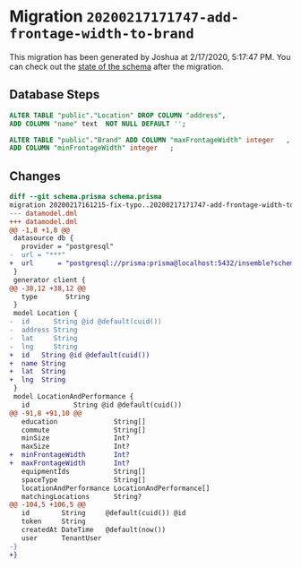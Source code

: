 # Migration `20200217171747-add-frontage-width-to-brand`

This migration has been generated by Joshua at 2/17/2020, 5:17:47 PM.
You can check out the [state of the schema](./schema.prisma) after the migration.

## Database Steps

```sql
ALTER TABLE "public"."Location" DROP COLUMN "address",
ADD COLUMN "name" text  NOT NULL DEFAULT '';

ALTER TABLE "public"."Brand" ADD COLUMN "maxFrontageWidth" integer   ,
ADD COLUMN "minFrontageWidth" integer   ;
```

## Changes

```diff
diff --git schema.prisma schema.prisma
migration 20200217161215-fix-typo..20200217171747-add-frontage-width-to-brand
--- datamodel.dml
+++ datamodel.dml
@@ -1,8 +1,8 @@
 datasource db {
   provider = "postgresql"
-  url = "***"
+  url      = "postgresql://prisma:prisma@localhost:5432/insemble?schema=public"
 }
 generator client {
@@ -38,12 +38,12 @@
   type       String
 }
 model Location {
-  id      String @id @default(cuid())
-  address String
-  lat     String
-  lng     String
+  id   String @id @default(cuid())
+  name String
+  lat  String
+  lng  String
 }
 model LocationAndPerformance {
   id           String @id @default(cuid())
@@ -91,8 +91,10 @@
   education              String[]
   commute                String[]
   minSize                Int?
   maxSize                Int?
+  minFrontageWidth       Int?
+  maxFrontageWidth       Int?
   equipmentIds           String[]
   spaceType              String[]
   locationAndPerformance LocationAndPerformance[]
   matchingLocations      String?
@@ -104,5 +106,5 @@
   id        String     @default(cuid()) @id
   token     String
   createdAt DateTime   @default(now())
   user      TenantUser
-}
+}
```


